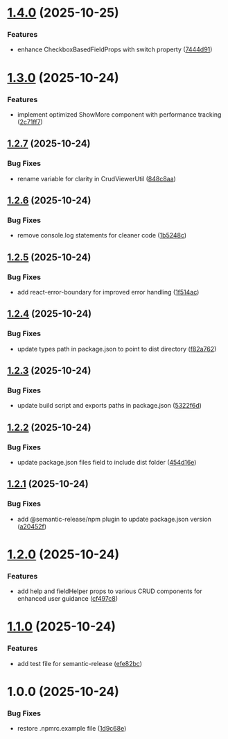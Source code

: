 # [1.4.0](https://github.com/kingteza/crud-component/compare/v1.3.0...v1.4.0) (2025-10-25)


### Features

* enhance CheckboxBasedFieldProps with switch property ([7444d91](https://github.com/kingteza/crud-component/commit/7444d9140a15e3a1e109071936fe13a496904963))

# [1.3.0](https://github.com/kingteza/crud-component/compare/v1.2.7...v1.3.0) (2025-10-24)


### Features

* implement optimized ShowMore component with performance tracking ([2c71ff7](https://github.com/kingteza/crud-component/commit/2c71ff7b31fc9dc25ed3c6d2ac97f39bee63f682))

## [1.2.7](https://github.com/kingteza/crud-component/compare/v1.2.6...v1.2.7) (2025-10-24)


### Bug Fixes

* rename variable for clarity in CrudViewerUtil ([848c8aa](https://github.com/kingteza/crud-component/commit/848c8aaf815e7532a14457ea7d072dd25ee45389))

## [1.2.6](https://github.com/kingteza/crud-component/compare/v1.2.5...v1.2.6) (2025-10-24)


### Bug Fixes

* remove console.log statements for cleaner code ([1b5248c](https://github.com/kingteza/crud-component/commit/1b5248ca95481bc27e71c17f05d7e42e4432702e))

## [1.2.5](https://github.com/kingteza/crud-component/compare/v1.2.4...v1.2.5) (2025-10-24)


### Bug Fixes

* add react-error-boundary for improved error handling ([1f514ac](https://github.com/kingteza/crud-component/commit/1f514ac64dadfad7cfbbea0adc8c4f5dbc541f45))

## [1.2.4](https://github.com/kingteza/crud-component/compare/v1.2.3...v1.2.4) (2025-10-24)


### Bug Fixes

* update types path in package.json to point to dist directory ([f82a762](https://github.com/kingteza/crud-component/commit/f82a76283bc5df564b2baf4131ecb082b29e49b0))

## [1.2.3](https://github.com/kingteza/crud-component/compare/v1.2.2...v1.2.3) (2025-10-24)


### Bug Fixes

* update build script and exports paths in package.json ([5322f6d](https://github.com/kingteza/crud-component/commit/5322f6d7013e7ae7ee97caf0d08b67ddde04a6c3))

## [1.2.2](https://github.com/kingteza/crud-component/compare/v1.2.1...v1.2.2) (2025-10-24)


### Bug Fixes

* update package.json files field to include dist folder ([454d16e](https://github.com/kingteza/crud-component/commit/454d16e4c90d34d66160b387480e026b68c96cbb))

## [1.2.1](https://github.com/kingteza/crud-component/compare/v1.2.0...v1.2.1) (2025-10-24)


### Bug Fixes

* add @semantic-release/npm plugin to update package.json version ([a20452f](https://github.com/kingteza/crud-component/commit/a20452fa5f783440c49e2a077558b974b1de8a70))

# [1.2.0](https://github.com/kingteza/crud-component/compare/v1.1.0...v1.2.0) (2025-10-24)


### Features

* add help and fieldHelper props to various CRUD components for enhanced user guidance ([cf497c8](https://github.com/kingteza/crud-component/commit/cf497c8d14220598443f515a4192a578c818bda2))

# [1.1.0](https://github.com/kingteza/crud-component/compare/v1.0.66...v1.1.0) (2025-10-24)


### Features

* add test file for semantic-release ([efe82bc](https://github.com/kingteza/crud-component/commit/efe82bc653656cdadca92cf13d09330dfad78938))

# 1.0.0 (2025-10-24)


### Bug Fixes

* restore .npmrc.example file ([1d9c68e](https://github.com/kingteza/crud-component/commit/1d9c68ef6a53993eb420079161670fe16801abff))
